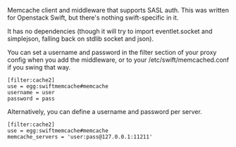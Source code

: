 Memcache client and middleware that supports SASL auth.  This was written for
Openstack Swift, but there's nothing swift-specific in it.

It has no dependencies (though it will try to import eventlet.socket and
simplejson, falling back on stdlib socket and json).

You can set a username and password in the filter section of your proxy config
when you add the middleware, or to your /etc/swift/memcached.conf if you swing
that way.

    [filter:cache2]
    use = egg:swiftmemcache#memcache
    username = user
    password = pass

Alternatively, you can define a username and password per server.

    [filter:cache2]
    use = egg:swiftmemcache#memcache
    memcache_servers = 'user:pass@127.0.0.1:11211'
